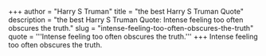 +++
author = "Harry S Truman"
title = "the best Harry S Truman Quote"
description = "the best Harry S Truman Quote: Intense feeling too often obscures the truth."
slug = "intense-feeling-too-often-obscures-the-truth"
quote = '''Intense feeling too often obscures the truth.'''
+++
Intense feeling too often obscures the truth.

